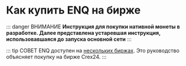 # Как купить ENQ на бирже

::: danger ВНИМАНИЕ
**Инструкция для покупки нативной монеты в разработке. Далее представлена устаревшая инструкция, использовавшаяся до запуска основной сети** 
:::

::: tip СОВЕТ
ENQ доступен на [нескольких биржах](https://enecuum.com/buy). Это руководство объясняет покупку на бирже Crex24.
:::

